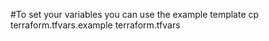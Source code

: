 #To set your variables you can use the example template
cp terraform.tfvars.example terraform.tfvars
